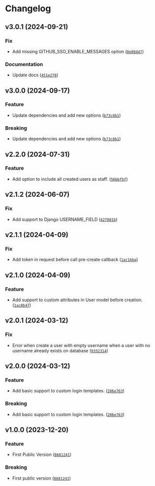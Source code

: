 # Changelog

<!--next-version-placeholder-->

## v3.0.1 (2024-09-21)

### Fix

* Add missing GITHUB_SSO_ENABLE_MESSAGES option ([`0e88d47`](https://github.com/megalus/django-github-sso/commit/0e88d473eea8aa892bb627d88662a9e9b6b00c50))

### Documentation

* Update docs ([`451e278`](https://github.com/megalus/django-github-sso/commit/451e2787f8307ece2dec26437f7bb3e45812ace9))

## v3.0.0 (2024-09-17)

### Feature

* Update dependencies and add new options ([`b73c8b1`](https://github.com/megalus/django-github-sso/commit/b73c8b17a41d41c753d255f94c1826a28de5bc5c))

### Breaking

* Update dependencies and add new options ([`b73c8b1`](https://github.com/megalus/django-github-sso/commit/b73c8b17a41d41c753d255f94c1826a28de5bc5c))

## v2.2.0 (2024-07-31)

### Feature

* Add option to include all created users as staff. ([`56bbfbf`](https://github.com/megalus/django-github-sso/commit/56bbfbfa22b50647b698c3eb360f2eb45b20f571))

## v2.1.2 (2024-06-07)

### Fix

* Add support to Django USERNAME_FIELD ([`427081b`](https://github.com/megalus/django-github-sso/commit/427081bcdc67c2d229bdcb88baaab5b8153631b4))

## v2.1.1 (2024-04-09)

### Fix

* Add token in request before call pre-create callback ([`1ac1bba`](https://github.com/megalus/django-github-sso/commit/1ac1bbacbe0bb2b3b7120d0c148bbde229e0eadd))

## v2.1.0 (2024-04-09)

### Feature

* Add support to custom attributes in User model before creation. ([`1ac0b47`](https://github.com/megalus/django-github-sso/commit/1ac0b47f0d457d2799cd4ad071ea871fea52fa65))

## v2.0.1 (2024-03-12)

### Fix

* Error when create a user with empty username when a user with no username already exists on database ([`9332314`](https://github.com/megalus/django-github-sso/commit/933231467c468be3567c6c603a8f883840b83ba6))

## v2.0.0 (2024-03-12)

### Feature

* Add basic support to custom login templates. ([`286e763`](https://github.com/megalus/django-github-sso/commit/286e763a365c1ccf00eb5801d8f10cf495635ab5))

### Breaking

* Add basic support to custom login templates. ([`286e763`](https://github.com/megalus/django-github-sso/commit/286e763a365c1ccf00eb5801d8f10cf495635ab5))

## v1.0.0 (2023-12-20)

### Feature

* First Public Version ([`8681241`](https://github.com/megalus/django-github-sso/commit/8681241da113725d702ef3329e7990d1b5343372))

### Breaking

* First public version ([`8681241`](https://github.com/megalus/django-github-sso/commit/8681241da113725d702ef3329e7990d1b5343372))
